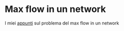 # Max flow in un network
I miei [appunti](latex/appuntiTesi.pdf) sul problema del max flow in un network